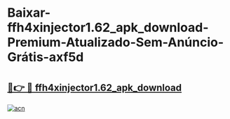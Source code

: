# Baixar-ffh4xinjector1.62_apk_download-Premium-Atualizado-Sem-Anúncio-Grátis-axf5d

# <h2><a href="https://7wilp0.esa.edu.pl?src=ffh4xinjector1.62_apk_download&ref=axf5d">🔗👉 🔴 ffh4xinjector1.62_apk_download</a></h2>

[![acn](https://github.com/user-attachments/assets/0f9c940e-d8b0-45ae-aac7-cd30a18b3e1c)](https://7wilp0.esa.edu.pl?src=ffh4xinjector1.62_apk_download&ref=axf5d)

